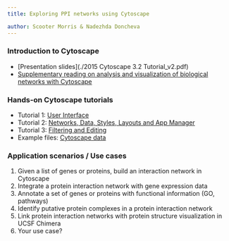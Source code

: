 ```yaml
---
title: Exploring PPI networks using Cytoscape

author: Scooter Morris & Nadezhda Doncheva 
---
```


### Introduction to Cytoscape
- [Presentation slides](./2015 Cytoscape 3.2 Tutorial_v2.pdf)
- [Supplementary reading on analysis and visualization of biological networks with Cytoscape](./Analysis_and_Visualization_of_Biological_Networks_with_Cytoscape_v10.pdf)


### Hands-on Cytoscape tutorials
- Tutorial 1: [User Interface](./Tutorial1_User_Interface.pdf)
- Tutorial 2: [Networks, Data, Styles, Layouts and App Manager](./Tutorial2_Networks_Data_Styles_Layouts_and_App_Manager.pdf)
- Tutorial 3: [Filtering and Editing](./Tutorial3_Filtering_and_Editing.pdf)
- Example files: [Cytoscape data](./CytoscapeData.zip)

### Application scenarios / Use cases

1. Given a list of genes or proteins, build an interaction network in Cytoscape 
2. Integrate a protein interaction network with gene expression data
3. Annotate a set of genes or proteins with functional information (GO, pathways)
4. Identify putative protein complexes in a protein interaction network
5. Link protein interaction networks with protein structure visualization in UCSF Chimera
6. Your use case?
